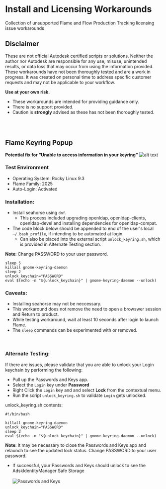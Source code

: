 
# Install and Licensing Workarounds
Collection of unsupported Flame and Flow Production Tracking licensing issue workarounds

## Disclaimer

These are not official Autodesk certified scripts or solutions. Neither the author nor Autodesk are
responsible for any use, misuse, unintended results, or data loss that may occur from using
the information provided. These workarounds have not been thoroughly tested and are a work in progress. It was
created on personal time to address specific customer requests and may not be applicable to your workflow.

**Use at your own risk.**
- These workarounds are intended for providing guidance only.<br>
- There is no support provided.<br>
- Caution is **strongly** advised as these has not been thoroughly tested.


<br><br>
## Flame Keyring Popup
**Potential fix for “Unable to access information in your keyring”**
![alt text](https://global.discourse-cdn.com/flex020/uploads/thedepartmentofexternalservices/original/2X/6/689ff113d0e77b3f1b1c16dc53868d717b4abb38.png)

### Test Environment

- Operating System: Rocky Linux 9.3
- Flame Family: 2025
- Auto-Login: Activated
 

### Installation:
- Install seahorse using `dnf`.
  - This process included upgrading openldap, openldap-clients, openldap-devel and installing dependencies for openldap-compat.
- The code block below should be appended to end of the user's local `~/.bash_profile`, if intending to be automated at login.
  - Can also be placed into the external script `unlock_keyring.sh`, which is provided in Alternate Testing section.  

**Note**: Change PASSWORD to your user password.

    sleep 5
    killall gnome-keyring-daemon
    sleep 2
    unlock_keychain="PASSWORD"
    eval $(echo -n "${unlock_keychain}" | gnome-keyring-daemon --unlock)

### Caveats:
- Installing seahorse may not be neccessary.
- This workaround does not remove the need to open a browswer session and Return to product.
- While testing workaround, wait at least 10 seconds after login to launch Flame.
- The `sleep` commands can be experimented with or removed.
<br><br><br>
### Alternate Testing:
If there are issues, please validate that you are able to unlock your Login keychain by performing the following:
- Pull up the Passwords and Keys app.
- Select the `Login` key under **Password**
- Right Click the `Login` key and and select **Lock** from the contextual menu.
- Run the script `unlock_keyring.sh` to validate `Login` gets unlocked.

unlock_keyring.sh contents:

    #!/bin/bash
    
    killall gnome-keyring-daemon
    unlock_keychain="PASSWORD"
    sleep 2
    eval $(echo -n "${unlock_keychain}" | gnome-keyring-daemon --unlock)

**Note**: It may be necessary to close the Passwords and Keys app and relaunch to see the updated lock status.  Change PASSWORD to your user password.

- If successful, your Passwords and Keys should unlock to see the AdskIdentityManager Safe Storage<br><br>
![Passwords and Keys](https://help.autodesk.com/sfdcarticles/img/0EMKf000006pY07)
